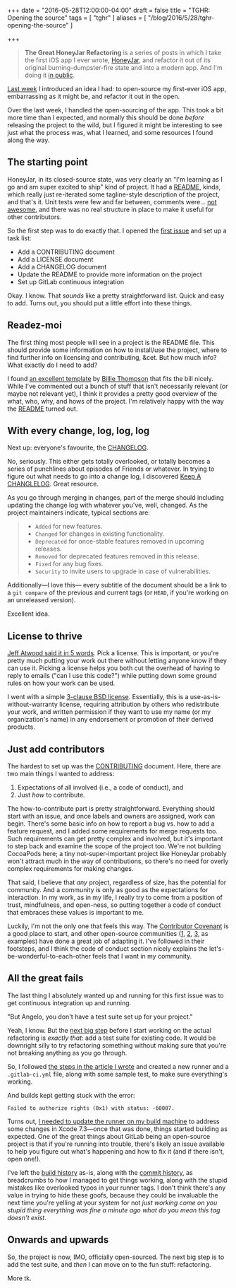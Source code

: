 +++
date = "2016-05-28T12:00:00-04:00"
draft = false
title = "TGHR: Opening the source"
tags = [ "tghr" ]
aliases = [ "/blog/2016/5/28/tghr-opening-the-source" ]

+++

<blockquote><strong>The Great HoneyJar Refactoring</strong> is a series of posts in which I take the first iOS app I ever wrote, <a href="http://droppedbits.com/honeyjar/">HoneyJar</a>, and refactor it out of its original burning-dumpster-fire state and into a modern app. And I'm doing it <a href="https://gitlab.com/AngeloStavrow/HoneyJar">in public</a>.</blockquote>

[Last week][1] I introduced an idea I had: to open-source my first-ever iOS app, embarrassing as it might be, and refactor it out in the open.

Over the last week, I handled the open-sourcing of the app. This took a bit more time than I expected, and normally this should be done _before_ releasing the project to the wild, but I figured it might be interesting to see just what the process was, what I learned, and some resources I found along the way.

## The starting point

HoneyJar, in its closed-source state, was very clearly an "I'm learning as I go and am super excited to ship" kind of project. It had a [README][2], kinda, which really just re-iterated some tagline-style description of the project, and that's it. Unit tests were few and far between, comments were… [not awesome][3], and there was no real structure in place to make it useful for other contributors.

So the first step was to do exactly that. I opened the [first issue][4] and set up a task list:

- Add a CONTRIBUTING document
- Add a LICENSE document
- Add a CHANGELOG document
- Update the README to provide more information on the project
- Set up GitLab continuous integration

Okay. I know. That _sounds_ like a pretty straightforward list. Quick and easy to add. Turns out, you should put a little effort into these things.

## Readez-moi

The first thing most people will see in a project is the README file. This should provide some information on how to install/use the project, where to find further info on licensing and contributing, &cet. But how much info? What exactly do I need to add?

I found [an excellent template][5] by [Billie Thompson][6] that fits the bill nicely. While I've commented out a bunch of stuff that isn't necessarily relevant (or maybe not relevant yet), I think it provides a pretty good overview of the what, who, why, and hows of the project. I'm relatively happy with the way the [README][7] turned out.

## With every change, log, log, log

Next up: everyone's favourite, the [CHANGELOG][8].

No, seriously. This either gets totally overlooked, or totally becomes a series of punchlines about episodes of Friends or whatever. In trying to figure out what needs to go into a change log, I discovered [Keep A CHANGLELOG][9]. Great resource.

As you go through merging in changes, part of the merge should including updating the change log with whatever you've, well, changed. As the project maintainers indicate, typical sections are:

> - `Added` for new features.
> - `Changed` for changes in existing functionality.
> - `Deprecated` for once-stable features removed in upcoming releases.
> - `Removed` for deprecated features removed in this release.
> - `Fixed` for any bug fixes.
> - `Security` to invite users to upgrade in case of vulnerabilities.

Additionally&mdash;I love this&mdash; every subtitle of the document should be a link to a `git compare` of the previous and current tags (or `HEAD`, if you're working on an unreleased version).

Excellent idea.

## License to thrive

[Jeff Atwood said it in 5 words][10]. Pick a license. This is important, or you're pretty much putting your work out there without letting anyone know if they can use it. Picking a license helps you both cut the overhead of having to reply to emails ("can I use this code?") while putting down some ground rules on how your work can be used.

I went with a simple [3-clause BSD license][11]. Essentially, this is a use-as-is-without-warranty license, requiring attribution by others who redistribute your work, and written permission if they want to use my name (or my organization's name) in any endorsement or promotion of their derived products.

## Just add contributors

The hardest to set up was the [CONTRIBUTING][12] document. Here, there are two main things I wanted to address:

1. Expectations of all involved (i.e., a code of conduct), and
2. Just _how_ to contribute.

The how-to-contribute part is pretty straightforward. Everything should start with an issue, and once labels and owners are assigned, work can begin. There's some basic info on how to report a bug vs. how to add a feature request, and I added some requirements for merge requests too. Such requirements can get pretty complex and involved, but it's important to step back and examine the scope of the project too. We're not building CocoaPods here; a tiny not-super-important project like HoneyJar probably won't attract much in the way of contributions, so there's no need for overly complex requirements for making changes.

That said, I believe that _any_ project, regardless of size, has the potential for community. And a community is only as good as the expectations for interaction. In my work, as in my life, I really try to come from a position of trust, mindfulness, and open-ness, so putting together a code of conduct that embraces these values is important to me.

Luckily, I'm not the only one that feels this way. The [Contributor Covenant][13] is a good place to start, and other open-source communities ([1][14], [2][15], [3][16], as examples) have done a great job of adapting it. I've followed in their footsteps, and I think the code of conduct section nicely explains the let's-be-wonderful-to-each-other feels that I want in my community.

## All the great fails

The last thing I absolutely wanted up and running for this first issue was to get continuous integration up and running.

"But Angelo, you don't have a test suite set up for your project."

Yeah, I know. But the [next big step][17] before I start working on the actual refactoring is _exactly that_: add a test suite for existing code. It would be downright silly to try refactoring something without making sure that you're not breaking anything as you go through.

So, I followed [the steps in the article I wrote][18] and created a new runner and a `.gitlab-ci.yml` file, along with some sample test, to make sure everything's working.

And builds kept getting stuck with the error:

```
Failed to authorize rights (0x1) with status: -60007.
```

Turns out, [I needed to update the runner on my build machine][19] to address some changes in Xcode 7.3&mdash;once that was done, things started building as expected. One of the great things about GitLab being an open-source project is that if you're running into trouble, there's likely an issue available to help you figure out what's happening and how to fix it (and if there isn't, open one!).

I've left the [build history][20] as-is, along with the [commit history][21], as breadcrumbs to how I managed to get things working, along with the stupid mistakes like overlooked typos in your runner tags. I don't think there's any value in trying to hide these goofs, because they could be invaluable the next time you're yelling at your system for not _just working come on you stupid thing everything was fine a minute ago what do you mean this tag doesn't exist_.

## Onwards and upwards

So, the project is now, IMO, officially open-sourced. The next big step is to add the test suite, and _then_ I can move on to the fun stuff: refactoring.

More tk.

[1]: /blog/2016/5/20/the-great-honeyjar-refactoring
[2]: https://gitlab.com/AngeloStavrow/HoneyJar/blob/4b5fa1653ac040ebe6f0896bd17b4ba463fc80aa/README.md
[3]: /blog/2016/5/13/on-comments
[4]: https://gitlab.com/AngeloStavrow/HoneyJar/issues/1
[5]: https://gist.github.com/PurpleBooth/109311bb0361f32d87a2
[6]: https://github.com/PurpleBooth
[7]: https://gitlab.com/AngeloStavrow/HoneyJar/blob/master/README.md
[8]: https://gitlab.com/AngeloStavrow/HoneyJar/blob/master/CHANGELOG.md
[9]: http://keepachangelog.com/
[10]: https://blog.codinghorror.com/pick-a-license-any-license/
[11]: https://gitlab.com/AngeloStavrow/HoneyJar/blob/master/LICENSE
[12]: https://gitlab.com/AngeloStavrow/HoneyJar/blob/master/CONTRIBUTING.md
[13]: http://contributor-covenant.org/version/1/4/code_of_conduct.md
[14]: https://thoughtbot.com/open-source-code-of-conduct
[15]: https://github.com/CocoaPods/CocoaPods/blob/master/CODE_OF_CONDUCT.md
[16]: https://swift.org/community/
[17]: https://gitlab.com/AngeloStavrow/HoneyJar/issues/2
[18]: https://about.gitlab.com/2016/03/10/setting-up-gitlab-ci-for-ios-projects/
[19]: https://gitlab.com/gitlab-org/gitlab-ci-multi-runner/issues/1143
[20]: https://gitlab.com/AngeloStavrow/HoneyJar/builds
[21]: https://gitlab.com/AngeloStavrow/HoneyJar/commits/9a3e8202b2dab26bf2ed45251918cfa5c844b0fc